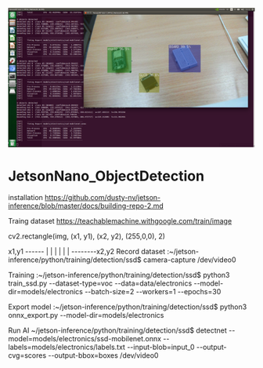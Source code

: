 
![alt text](https://github.com/SurawutSukkum/JetsonNano_ObjectDetection/blob/main/Screenshot%20from%202022-03-01%2016-12-54.png?raw=true)

# JetsonNano_ObjectDetection

installation
https://github.com/dusty-nv/jetson-inference/blob/master/docs/building-repo-2.md

Traing dataset
https://teachablemachine.withgoogle.com/train/image

cv2.rectangle(img, (x1, y1), (x2, y2), (255,0,0), 2)


x1,y1 ------
|          |
|          |
|          |
--------x2,y2
Record dataset
:~/jetson-inference/python/training/detection/ssd$ camera-capture /dev/video0 

Training
:~/jetson-inference/python/training/detection/ssd$ python3 train_ssd.py --dataset-type=voc --data=data/electronics --model-dir=models/electronics --batch-size=2 --workers=1 --epochs=30

Export model
:~/jetson-inference/python/training/detection/ssd$ python3 onnx_export.py --model-dir=models/electronics

Run AI
~/jetson-inference/python/training/detection/ssd$ detectnet --model=models/electronics/ssd-mobilenet.onnx --labels=models/electronics/labels.txt  --input-blob=input_0 --output-cvg=scores --output-bbox=boxes /dev/video0
